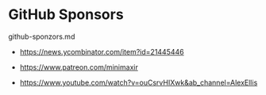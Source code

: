 # GitHub Sponsors

github-sponzors.md

*   https://news.ycombinator.com/item?id=21445446

*   https://www.patreon.com/minimaxir

*   https://www.youtube.com/watch?v=ouCsrvHIXwk&ab_channel=AlexEllis

